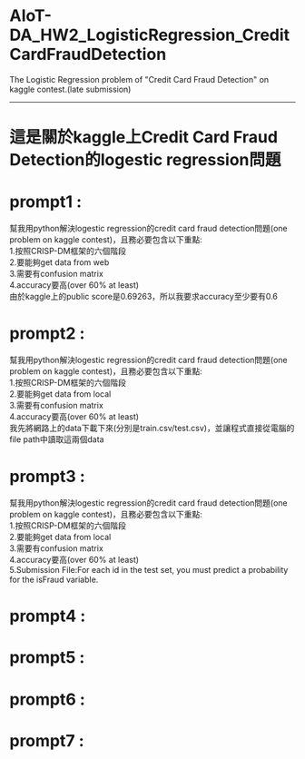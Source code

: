 # AIoT-DA_HW2_LogisticRegression_CreditCardFraudDetection
The Logistic Regression problem of "Credit Card Fraud Detection" on kaggle contest.(late submission)

----------------------------------------------------------------------------------------------------

# 這是關於kaggle上Credit Card Fraud Detection的logestic regression問題
# prompt1 :
幫我用python解決logestic regression的credit card fraud detection問題(one problem on  kaggle contest)，且務必要包含以下重點:  
1.按照CRISP-DM框架的六個階段  
2.要能夠get data from web  
3.需要有confusion matrix  
4.accuracy要高(over 60% at least)  
由於kaggle上的public score是0.69263，所以我要求accuracy至少要有0.6  

# prompt2 :
幫我用python解決logestic regression的credit card fraud detection問題(one problem on  kaggle contest)，且務必要包含以下重點:  
1.按照CRISP-DM框架的六個階段  
2.要能夠get data from local  
3.需要有confusion matrix  
4.accuracy要高(over 60% at least)  
我先將網路上的data下載下來(分別是train.csv/test.csv)，並讓程式直接從電腦的file path中讀取這兩個data  

# prompt3 :
幫我用python解決logestic regression的credit card fraud detection問題(one problem on  kaggle contest)，且務必要包含以下重點:  
1.按照CRISP-DM框架的六個階段  
2.要能夠get data from local  
3.需要有confusion matrix  
4.accuracy要高(over 60% at least)  
5.Submission File:For each id in the test set, you must predict a probability for the isFraud variable.  

# prompt4 :

# prompt5 :

# prompt6 :

# prompt7 :
